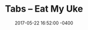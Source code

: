 ---
title: Tabs – Eat My Uke
categories: music ukulele tablature video
date: 2017-05-22 16:52:00 -0400
link: https://eatmyuke.com/artists/
---